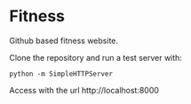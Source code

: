 # Fitness
Github based fitness website.

Clone the repository and run a test server with: 
```
python -m SimpleHTTPServer
```

Access with the url http://localhost:8000
